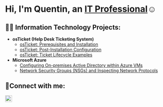 <h1>Hi, I'm Quentin, an <a href="https://www.linkedin.com/in/quentin-kunkle-342342185/">IT Professional</a>☺</h1>

<h2>👨‍💻 Information Technology Projects:</h2>

- <b>osTicket (Help Desk Ticketing System)</b>
  - [osTicket: Prerequisites and Installation](https://github.com/QuentinKunkle/osticket-prereqs)
  - [osTicket: Post-Installation Configuration](https://github.com/QuentinKunkle/post-install-config)
  - [osTicket: Ticket Lifecycle Examples](https://github.com/QuentinKunkle/ticket-lifecycle)
- <b>Microsoft Azure</b>
  - [Configuring On-premises Active Directory within Azure VMs](https://github.com/QuentinKunkle/configure-ad)
  - [Network Security Groups (NSGs) and Inspecting Network Protocols](https://github.com/QuentinKunkle/azure-network-protocols)

<h2>🤳Connect with me:</h2>

[<img align="left" alt="Josh | LinkedIn" width="22px" src="https://cdn.jsdelivr.net/npm/simple-icons@v3/icons/linkedin.svg" />][linkedin]

[linkedin]: https://www.linkedin.com/in/quentin-kunkle-342342185
